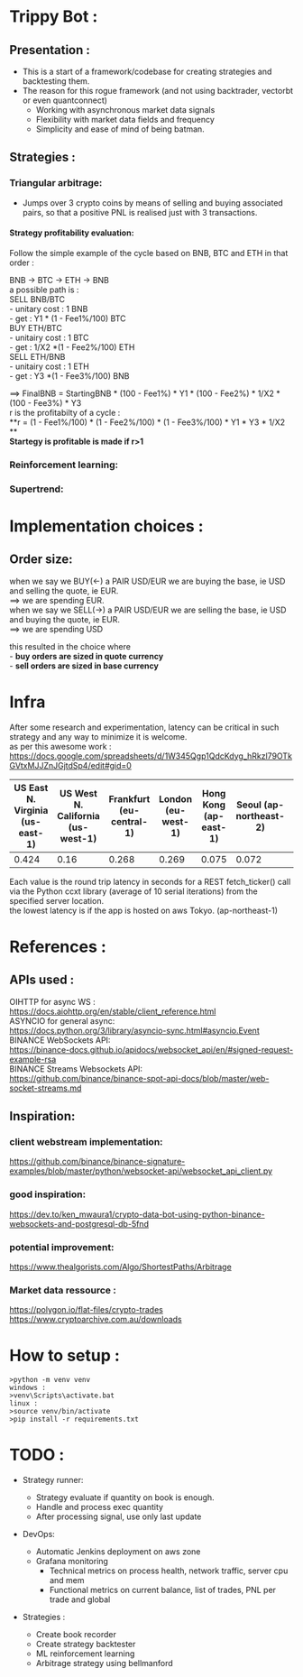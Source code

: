 # Trippy Bot :
## Presentation :
* This is a start of a framework/codebase for creating strategies and backtesting them.
* The reason for this rogue framework (and not using backtrader, vectorbt or even quantconnect)
    - Working with asynchronous market data signals 
    - Flexibility with market data fields and frequency
    - Simplicity and ease of mind of being batman.

## Strategies :
### Triangular arbitrage:
* Jumps over 3 crypto coins by means of selling and buying associated pairs, so that a positive PNL is realised just with 3 transactions.  
#### Strategy profitability evaluation:
Follow the simple example of the cycle based on BNB, BTC and ETH in that order :  

BNB -> BTC -> ETH -> BNB              
a possible path is :  
SELL BNB/BTC  
    - unitary cost : 1 BNB  
    - get : Y1 * (1 - Fee1%/100) BTC  
BUY ETH/BTC  
    - unitairy cost : 1 BTC   
    - get : 1/X2 *(1 - Fee2%/100) ETH  
SELL ETH/BNB  
    - unitairy cost : 1 ETH   
    - get : Y3 *(1 - Fee3%/100) BNB  

==> FinalBNB = StartingBNB * (100 - Fee1%) * Y1 * (100 - Fee2%) * 1/X2 * (100 - Fee3%) * Y3  
r is the profitabilty of a cycle :  
**r = (1 - Fee1%/100) * (1 - Fee2%/100) * (1 - Fee3%/100) * Y1 * Y3 * 1/X2 **    
**Startegy is profitable is made if r>1**       

### Reinforcement learning:

### Supertrend:

# Implementation choices :

## Order size:
when we say we BUY(<-) a PAIR USD/EUR we are buying the base, ie USD and selling the quote, ie EUR.  
==> we are spending EUR.  
when we say we SELL(->) a PAIR USD/EUR we are selling the base, ie USD and buying the quote, ie EUR.  
==> we are spending USD  

this resulted in the choice where   
    - **buy orders are sized in quote currency**  
    - **sell orders are sized in base currency**  


# Infra
After some research and experimentation, latency can be critical in such strategy and any way to minimize it is welcome.   
as per this awesome work : https://docs.google.com/spreadsheets/d/1W345Qgp1QdcKdyg_hRkzl79OTkGVtxMJJZnJGjtdSp4/edit#gid=0  

| US East N. Virginia (us-east-1)  | US West N. California (us-west-1)  | Frankfurt (eu-central-1)  | London (eu-west-1)  |  Hong Kong (ap-east-1) | Seoul (ap-northeast-2) | Singapore (ap-southeast-1)  | Tokyo (ap-northeast-1)|
|----------------------------------|------------------------------------|---------------------------|---------------------|------------------------|------------------------|-----------------------------|-----------------------|
|				0.424			   |                    0.16	        |         0.268	            |       0.269         |         0.075          |         0.072          |           0.206             |        0.023          |

Each value is the round trip latency in seconds for a REST fetch_ticker() call via the Python ccxt library (average of 10 serial iterations) from the specified server location. 			
the lowest latency is if the app is hosted on aws Tokyo. (ap-northeast-1)
# References :

## APIs used :   
OIHTTP for async WS :      
    https://docs.aiohttp.org/en/stable/client_reference.html       
ASYNCIO for general async:   
    https://docs.python.org/3/library/asyncio-sync.html#asyncio.Event        
BINANCE WebSockets API:      
    https://binance-docs.github.io/apidocs/websocket_api/en/#signed-request-example-rsa      
BINANCE Streams Websockets API:   
    https://github.com/binance/binance-spot-api-docs/blob/master/web-socket-streams.md       

## Inspiration:        
### client webstream implementation:    
https://github.com/binance/binance-signature-examples/blob/master/python/websocket-api/websocket_api_client.py    
### good inspiration:
https://dev.to/ken_mwaura1/crypto-data-bot-using-python-binance-websockets-and-postgresql-db-5fnd    
### potential improvement:
https://www.thealgorists.com/Algo/ShortestPaths/Arbitrage    
### Market data ressource :
https://polygon.io/flat-files/crypto-trades    
https://www.cryptoarchive.com.au/downloads     

# How to setup :
    >python -m venv venv       
    windows :  
    >venv\Scripts\activate.bat  
    linux :    
    >source venv/bin/activate   
    >pip install -r requirements.txt   


# TODO :
* Strategy runner:
    - Strategy evaluate if quantity on book is enough.
    - Handle and process exec quantity
    - After processing signal, use only last update

* DevOps:
    - Automatic Jenkins deployment on aws zone    
    - Grafana monitoring     
        - Technical metrics on process health, network traffic, server cpu and mem    
        - Functional metrics on current balance, list of trades, PNL per trade and global    

* Strategies :
    - Create book recorder
    - Create strategy backtester
    - ML reinforcement learning
    - Arbitrage strategy using bellmanford
